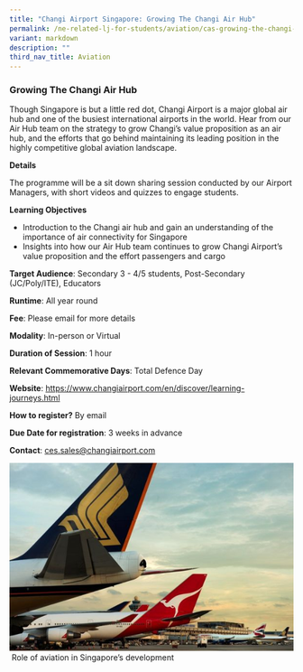 ```yaml
---
title: "Changi Airport Singapore: Growing The Changi Air Hub"
permalink: /ne-related-lj-for-students/aviation/cas-growing-the-changi-air-hub/
variant: markdown
description: ""
third_nav_title: Aviation
---
```

### Growing The Changi Air Hub

Though Singapore is but a little red dot, Changi Airport is a major global air hub and one of the busiest international airports in the world. Hear from our Air Hub team on the strategy to grow Changi’s value proposition as an air hub, and the efforts that go behind maintaining its leading position in the highly competitive global aviation landscape.

**Details**

The programme will be a sit down sharing session conducted by our Airport Managers, with short videos and quizzes to engage students. 

**Learning Objectives**

* Introduction to the Changi air hub and gain an understanding of the importance of air connectivity for Singapore
* Insights into how our Air Hub team continues to grow Changi Airport’s value proposition and the effort passengers and cargo

**Target Audience**: Secondary 3 - 4/5 students, Post-Secondary (JC/Poly/ITE), Educators

**Runtime**: All year round

**Fee**: Please email for more details

**Modality**: In-person or Virtual

**Duration of Session**: 1 hour

**Relevant Commemorative Days**:  Total Defence Day

**Website**: https://www.changiairport.com/en/discover/learning-journeys.html

**How to register?** By email

**Due Date for registration**: 3 weeks in advance

**Contact**: ces.sales@changiairport.com

![](/images/8__Growing_the_Changi_Airhub.jpg)    Role of aviation in Singapore’s development